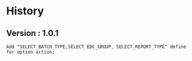 # History
## Version :  1.0.1
    Add "SELECT_BATCH_TYPE,SELECT_EDC_GROUP, SELECT_REPORT_TYPE" define for option action;
